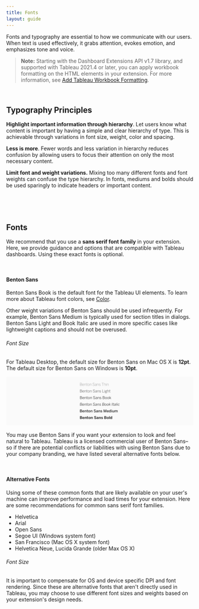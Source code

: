 ```yaml
---
title: Fonts
layout: guide
---
```


Fonts and typography are essential to how we communicate with our users. When text is used effectively, it grabs attention, evokes emotion, and emphasizes tone and voice.

> **Note:** Starting with the Dashboard Extensions API v1.7 library, and supported with Tableau 2021.4 or later, you can apply workbook formatting on the HTML elements in your extension. For more information, see [Add Tableau Workbook Formatting]({{site.baseurl}}/docs/trex_format.html).

&nbsp;



## Typography Principles

**Highlight important information through hierarchy**. Let users know what content is important by having a simple and clear hierarchy of type. This is achievable through variations in font size, weight, color and spacing.

**Less is more**. Fewer words and less variation in hierarchy reduces confusion by allowing users to focus their attention on only the most necessary content.  

**Limit font and weight variations.** Mixing too many different fonts and font weights can confuse the type hierarchy. In fonts, mediums and bolds should be used sparingly to indicate headers or important content.


&nbsp;

&nbsp;

## Fonts
We recommend that you use a **sans serif font family** in your extension. Here, we provide guidance and options that are compatible with Tableau dashboards. Using these exact fonts is optional. 

&nbsp;

#### Benton Sans
Benton Sans Book is the default font for the Tableau UI elements. To learn more about Tableau font colors, see [Color](ux_color).

Other weight variations of Benton Sans should be used infrequently. For example, Benton Sans Medium is typically used for section titles in dialogs. Benton Sans Light and Book Italic are used in more specific cases like lightweight captions and should not be overused. 

###### Font Size
For Tableau Desktop, the default size for Benton Sans on Mac OS X is **12pt**. The default size for Benton Sans on Windows is **10pt**. 

![benton sans weights](./imgs/7-benton_sans.png)

You may use Benton Sans if you want your extension to look and feel natural to Tableau. Tableau is a licensed commercial user of Benton Sans–so if there are potential conflicts or liabilities with using Benton Sans due to your company branding, we have listed several alternative fonts below.

&nbsp;

#### Alternative Fonts
Using some of these common fonts that are likely available on your user's machine can improve performance and load times for your extension. Here are some recommendations for common sans serif font families. 

* Helvetica
* Arial
* Open Sans
* Segoe UI (Windows system font)
* San Francisco (Mac OS X system font)
* Helvetica Neue, Lucida Grande (older Max OS X)


###### Font Size
It is important to compensate for OS and device specific DPI and font rendering. Since these are alternative fonts that aren't directly used in Tableau, you may choose to use different font sizes and weights based on your extension's design needs.

